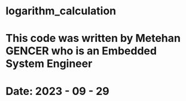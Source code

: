 # logarithm_calculation
# This code was written by Metehan GENCER who is an Embedded System Engineer
# Date: 2023 - 09 - 29 
